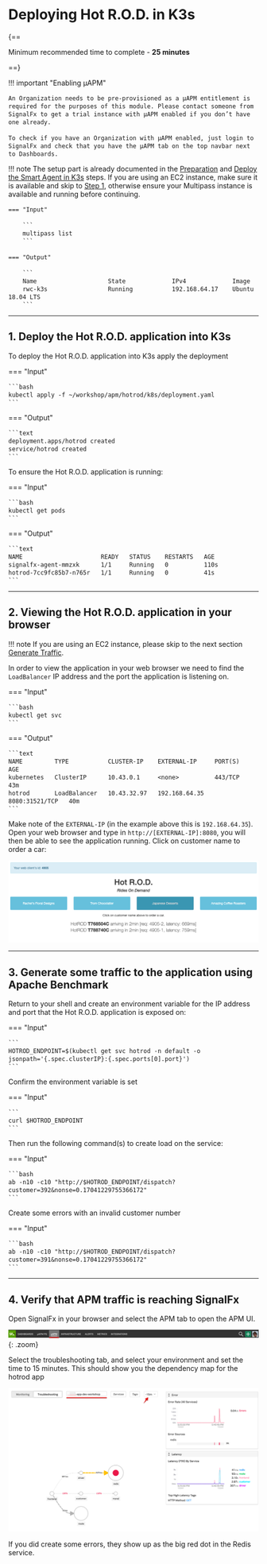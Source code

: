 # Deploying Hot R.O.D. in K3s

{==

Minimum recommended time to complete - **25 minutes**

==}

!!! important "Enabling µAPM"

    An Organization needs to be pre-provisioned as a µAPM entitlement is required for the purposes of this module. Please contact someone from SignalFx to get a trial instance with µAPM enabled if you don’t have one already.

    To check if you have an Organization with µAPM enabled, just login to SignalFx and check that you have the µAPM tab on the top navbar next to Dashboards.

!!! note
    The setup part is already documented in the [Preparation](../../module4/prep/) and [Deploy the Smart Agent in K3s](../../module4/k3s/) steps. If you are using an EC2 instance, make sure it is available and skip to [Step 1](../../module6/hotrod/#1-deploy-the-hot-rod-application-into-k3s), otherwise ensure your Multipass instance is available and running before continuing.

    === "Input"

        ```
        multipass list
        ```

    === "Output"

        ```
        Name                    State             IPv4             Image
        rwc-k3s                 Running           192.168.64.17    Ubuntu 18.04 LTS
        ```

---

## 1. Deploy the Hot R.O.D. application into K3s

To deploy the Hot R.O.D. application into K3s apply the deployment
  
=== "Input"

    ```bash
    kubectl apply -f ~/workshop/apm/hotrod/k8s/deployment.yaml 
    ```

=== "Output"

    ```text
    deployment.apps/hotrod created
    service/hotrod created
    ```

To ensure the Hot R.O.D. application is running:

=== "Input"

    ```bash
    kubectl get pods
    ```

=== "Output"

    ```text
    NAME                      READY   STATUS    RESTARTS   AGE
    signalfx-agent-mmzxk      1/1     Running   0          110s
    hotrod-7cc9fc85b7-n765r   1/1     Running   0          41s
    ```

---

## 2. Viewing the Hot R.O.D. application in your browser

!!! note
    If you are using an EC2 instance, please skip to the next section [Generate Traffic](../../module6/hotrod/#4-generate-some-traffic-to-the-application-using-apache-benchmark).

In order to view the application in your web browser we need to find the `LoadBalancer` IP address and the port the application is listening on.

=== "Input"

    ```bash
    kubectl get svc
    ```

=== "Output"

    ```text
    NAME         TYPE           CLUSTER-IP    EXTERNAL-IP     PORT(S)          AGE
    kubernetes   ClusterIP      10.43.0.1     <none>          443/TCP          43m
    hotrod       LoadBalancer   10.43.32.97   192.168.64.35   8080:31521/TCP   40m
    ```

Make note of the `EXTERNAL-IP` (in the example above this is `192.168.64.35`). Open your web browser and type in `http://[EXTERNAL-IP]:8080`, you will then be able to see the application running. Click on customer name to order a car:

![Hot R.O.D. Application](../images/module6/hotrod-app.png)

---

## 3. Generate some traffic to the application using Apache Benchmark

Return to your shell and create an environment variable for the IP address and port that the Hot R.O.D. application is exposed on:

=== "Input"

    ```
    HOTROD_ENDPOINT=$(kubectl get svc hotrod -n default -o jsonpath='{.spec.clusterIP}:{.spec.ports[0].port}')
    ```

Confirm the environment variable is set

=== "Input"

    ```
    curl $HOTROD_ENDPOINT
    ```

Then run the following command(s) to create load on the service:

=== "Input"

    ```bash
    ab -n10 -c10 "http://$HOTROD_ENDPOINT/dispatch?customer=392&nonse=0.17041229755366172"
    ```

Create some errors with an invalid customer number

=== "Input"

    ```bash
    ab -n10 -c10 "http://$HOTROD_ENDPOINT/dispatch?customer=391&nonse=0.17041229755366172"
    ```

---

## 4. Verify that APM traffic is reaching SignalFx

Open SignalFx in your browser and select the APM tab to open the APM UI.

![select APM](../images/module6/select-apm.png){: .zoom}

Select the troubleshooting tab, and select your environment and set the time to 15 minutes.
This  should show you the dependency map for the hotrod app

![Hot R.O.D. in APM](../images/module6/hotrod-troubleshooting.png)

If you did create some errors, they show up as the big red dot in the Redis service.

